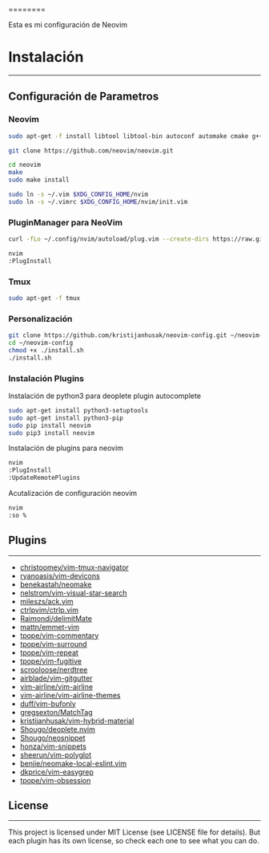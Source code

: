 
========

Esta es mi configuración de Neovim

# Instalación
-----------
## Configuración de Parametros

### Neovim

```sh
sudo apt-get -f install libtool libtool-bin autoconf automake cmake g++ pkg-config unzip libmsgpack-dev libuv-dev libluajit-5.1-dev

git clone https://github.com/neovim/neovim.git

cd neovim
make
sudo make install

sudo ln -s ~/.vim $XDG_CONFIG_HOME/nvim
sudo ln -s ~/.vimrc $XDG_CONFIG_HOME/nvim/init.vim
```

### PluginManager para NeoVim

```sh
curl -fLo ~/.config/nvim/autoload/plug.vim --create-dirs https://raw.githubusercontent.com/junegunn/vim-plug/master/plug.vim

nvim
:PlugInstall
```

### Tmux

```sh
sudo apt-get -f tmux
```

### Personalización

```sh
git clone https://github.com/kristijanhusak/neovim-config.git ~/neovim-config
cd ~/neovim-config
chmod +x ./install.sh
./install.sh
```

### Instalación Plugins

Instalación de python3 para deoplete plugin autocomplete
```sh
sudo apt-get install python3-setuptools
sudo apt-get install python3-pip
sudo pip install neovim
sudo pip3 install neovim
```

Instalación de plugins para neovim
```sh
nvim
:PlugInstall
:UpdateRemotePlugins
```

Acutalización de configuración neovim
```sh
nvim
:so %
```

## Plugins
----------------

* [christoomey/vim-tmux-navigator](https://github.com/christoomey/vim-tmux-navigator)
* [ryanoasis/vim-devicons](https://github.com/ryanoasis/vim-devicons)
* [benekastah/neomake](https://github.com/benekastah/neomake)
* [nelstrom/vim-visual-star-search](https://github.com/nelstrom/vim-visual-star-search)
* [mileszs/ack.vim](https://github.com/mileszs/ack.vim)
* [ctrlpvim/ctrlp.vim](https://github.com/ctrlpvim/ctrlp.vim)
* [Raimondi/delimitMate](https://github.com/Raimondi/delimitMate)
* [mattn/emmet-vim](https://github.com/mattn/emmet-vim)
* [tpope/vim-commentary](https://github.com/tpope/vim-commentary)
* [tpope/vim-surround](https://github.com/tpope/vim-surround)
* [tpope/vim-repeat](https://github.com/tpope/vim-repeat)
* [tpope/vim-fugitive](https://github.com/tpope/vim-fugitive)
* [scrooloose/nerdtree](https://github.com/scrooloose/nerdtree)
* [airblade/vim-gitgutter](https://github.com/airblade/vim-gitgutter)
* [vim-airline/vim-airline](https://github.com/vim-airline/vim-airline)
* [vim-airline/vim-airline-themes](https://github.com/vim-airline/vim-airline-themes)
* [duff/vim-bufonly](https://github.com/duff/vim-bufonly)
* [gregsexton/MatchTag](https://github.com/gregsexton/MatchTag)
* [kristijanhusak/vim-hybrid-material](https://github.com/kristijanhusak/vim-hybrid-material)
* [Shougo/deoplete.nvim](https://github.com/Shougo/deoplete.nvim)
* [Shougo/neosnippet](https://github.com/Shougo/neosnippet)
* [honza/vim-snippets](https://github.com/honza/vim-snippets)
* [sheerun/vim-polyglot](https://github.com/sheerun/vim-polyglot)
* [benjie/neomake-local-eslint.vim](https://github.com/benjie/neomake-local-eslint.vim)
* [dkprice/vim-easygrep](https://github.com/dkprice/vim-easygrep)
* [tpope/vim-obsession](https://github.com/tpope/vim-obsession)

## License
-------

This project is licensed under MIT License (see LICENSE file for details). But
each plugin has its own license, so check each one to see what you can do.
